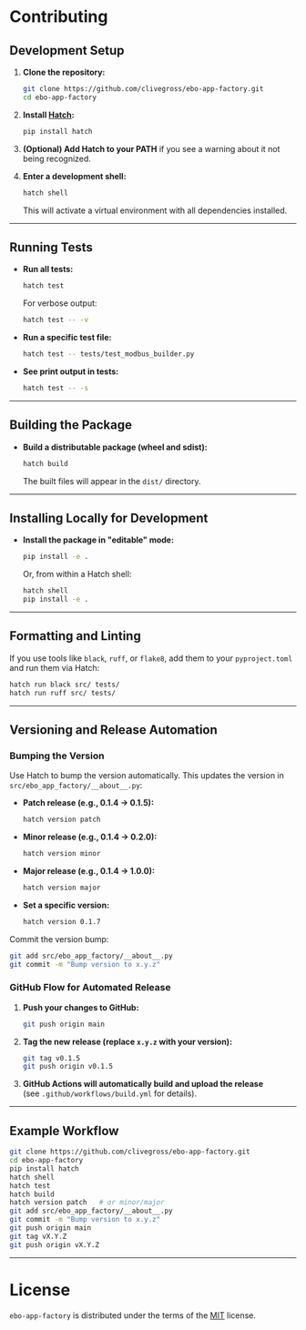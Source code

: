# Contributing

## Development Setup

1. **Clone the repository:**

   ```sh
   git clone https://github.com/clivegross/ebo-app-factory.git
   cd ebo-app-factory
   ```

2. **Install [Hatch](https://hatch.pypa.io/):**

   ```sh
   pip install hatch
   ```

3. **(Optional) Add Hatch to your PATH** if you see a warning about it not being recognized.

4. **Enter a development shell:**
   ```sh
   hatch shell
   ```
   This will activate a virtual environment with all dependencies installed.

---

## Running Tests

- **Run all tests:**
  ```sh
  hatch test
  ```
  For verbose output:
  ```sh
  hatch test -- -v
  ```
- **Run a specific test file:**

  ```sh
  hatch test -- tests/test_modbus_builder.py
  ```

- **See print output in tests:**
  ```sh
  hatch test -- -s
  ```

---

## Building the Package

- **Build a distributable package (wheel and sdist):**
  ```sh
  hatch build
  ```
  The built files will appear in the `dist/` directory.

---

## Installing Locally for Development

- **Install the package in "editable" mode:**
  ```sh
  pip install -e .
  ```
  Or, from within a Hatch shell:
  ```sh
  hatch shell
  pip install -e .
  ```

---

## Formatting and Linting

If you use tools like `black`, `ruff`, or `flake8`, add them to your `pyproject.toml` and run them via Hatch:

```sh
hatch run black src/ tests/
hatch run ruff src/ tests/
```

---

## Versioning and Release Automation

### Bumping the Version

Use Hatch to bump the version automatically. This updates the version in `src/ebo_app_factory/__about__.py`:

- **Patch release (e.g., 0.1.4 → 0.1.5):**
  ```sh
  hatch version patch
  ```
- **Minor release (e.g., 0.1.4 → 0.2.0):**
  ```sh
  hatch version minor
  ```
- **Major release (e.g., 0.1.4 → 1.0.0):**
  ```sh
  hatch version major
  ```
- **Set a specific version:**
  ```sh
  hatch version 0.1.7
  ```

Commit the version bump:

```sh
git add src/ebo_app_factory/__about__.py
git commit -m "Bump version to x.y.z"
```

### GitHub Flow for Automated Release

1. **Push your changes to GitHub:**

   ```sh
   git push origin main
   ```

2. **Tag the new release (replace `x.y.z` with your version):**

   ```sh
   git tag v0.1.5
   git push origin v0.1.5
   ```

3. **GitHub Actions will automatically build and upload the release**  
   (see `.github/workflows/build.yml` for details).

---

## Example Workflow

```sh
git clone https://github.com/clivegross/ebo-app-factory.git
cd ebo-app-factory
pip install hatch
hatch shell
hatch test
hatch build
hatch version patch   # or minor/major
git add src/ebo_app_factory/__about__.py
git commit -m "Bump version to x.y.z"
git push origin main
git tag vX.Y.Z
git push origin vX.Y.Z
```

---

# License

`ebo-app-factory` is distributed under the terms of the [MIT](https://spdx.org/licenses/MIT.html) license.

